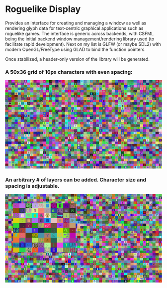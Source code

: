# Roguelike Display

Provides an interface for creating and managing a window as well as
rendering glyph data for text-centric graphical applications such as
roguelike games. The interface is generic across backends, with CSFML
being the initial backend window management/rendering library used
(to facilitate rapid development). Next on my list is GLFW (or maybe SDL2)
with modern OpenGL/FreeType using GLAD to bind the function pointers.

Once stabilized, a header-only version of the library will be generated.

### A 50x36 grid of 16px characters with even spacing:
![example output](res/images/example0.png?raw=true)

### An arbitrary # of layers can be added. Character size and spacing is adjustable.
![example output](res/images/example1.png?raw=true)
